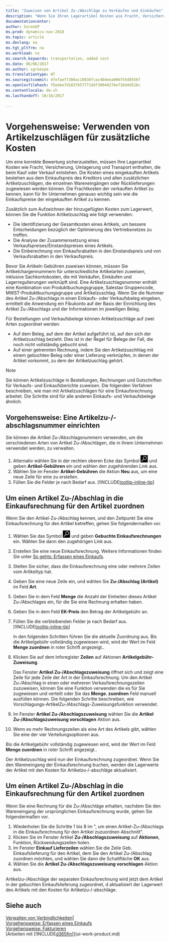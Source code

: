 ```yaml
---
title: "Zuweisen von Artikel Zu-/Abschläge zu Verkäufen und Einkäufen"
description: "Wenn Sie Ihren Lagerartikel Kosten wie Fracht, Versicherung, Umlagerung und Transport hinzufügen möchten, die beim Kauf oder Verkauf entstehen, können Sie die Artikelgebührenfunktion verwenden."
documentationcenter: 
author: SorenGP
ms.prod: dynamics-nav-2018
ms.topic: article
ms.devlang: na
ms.tgt_pltfrm: na
ms.workload: na
ms.search.keywords: transportation, added cost
ms.date: 06/06/2017
ms.author: sgroespe
ms.translationtype: HT
ms.sourcegitcommit: 4fefaef7380ac10836fcac404eea006f55d8556f
ms.openlocfilehash: f5eebe7d1837657771d4f3004627be716d4d51bc
ms.contentlocale: de-ch
ms.lasthandoff: 10/16/2017

---
```

# <a name="how-to-use-item-charges-to-account-for-additional-trade-costs"></a>Vorgehensweise: Verwenden von Artikelzuschlägen für zusätzliche Kosten
Um eine korrekte Bewertung sicherzustellen, müssen Ihre Lagerartikel Kosten wie Fracht, Versicherung, Umlagerung und Transport enthalten, die beim Kauf oder Verkauf entstehen. Die Kosten eines eingekauften Artikels bestehen aus dem Einkaufspreis des Kreditors und allen zusätzlichen Artikelzuschlägen, die einzelnen Wareneingängen oder Rücklieferungen zugewiesen werden können. Die Frachtkosten der verkauften Artikel zu kennen, kann für Ihr Unternehmen genauso wichtig sein wie die Einkaufspreise der eingekauften Artikel zu kennen.

Zusätzlich zum Aufzeichnen der hinzugefügten Kosten zum Lagerwert, können Sie die Funktion Artikelzuschlag wie folgt verwenden:

- Die Identifizierung der Gesamtkosten eines Artikels, um bessere Entscheidungen bezüglich der Optimierung des Vertriebsnetzes zu treffen.
- Die Analyse der Zusammensetzung eines Verkaufspreises/Einstandspreises eines Artikels.
- Die Einberechnung von Einkaufsrabatten in den Einstandspreis und von Verkaufsrabatten in den Verkaufspreis.

Bevor Sie Artikeln Gebühren zuweisen können, müssen Sie Artikelchargennummern für unterschiedliche Artikelarten zuweisen, inklusive Sachkontokosten, die mit Verkäufen, Einkäufen und Lagerregulierungen verknüpft sind. Eine Artikelzuschlagsnummer enthält eine Kombination von Produktbuchungsgruppe, Salestax Gruppencode, MWST-Produktbuchungsgruppe und Artikelzuschlag. Wenn Sie die Nummer des Artikel Zu-/Abschlags in einen Einkaufs- oder Verkaufsbeleg eingeben, ermittelt die Anwendung ein Fibukonto auf der Basis der Einrichtung des Artikel Zu-/Abschlags und der Informationen im jeweiligen Beleg.

Für Bestellungen und Verkaufsbelege können Artikelzuschläge auf zwei Arten zugeordnet werden:
- Auf dem Beleg, auf dem der Artikel aufgeführt ist, auf den sich der Artikelzuschlag bezieht. Dies ist in der Regel für Belege der Fall, die noch nicht vollständig gebucht sind.
- Auf einer getrennten Rechnung, indem Sie den Artikelzuschhlag mit einem gebuchten Beleg oder einer Lieferung verknüpfen, in denen der Artikel vorkommt, zu dem der Artikelzuschlag gehört.

> [!NOTE]  
>   Sie können Artikelzuschläge in Bestellungen, Rechnungen und Gutschriften für Verkaufs- und Einkaufsberichte zuweisen. Die folgenden Verfahren beschreiben, wie man mit Artikelzuschlägen für eine Einkaufsrechnung arbeitet. Die Schritte sind für alle anderen Einkaufs- und Verkaufsbelege ähnlich.

## <a name="to-set-up-item-charge-numbers"></a>Vorgehensweise: Eine Artikelzu-/-abschlagsnummer einrichten
Sie können die Artikel Zu-/Abschlagsnummern verwenden, um die verschiedenen Arten von Artikel Zu-/Abschlägen, die in Ihrem Unternehmen verwendet werden, zu verwalten.

1. Alternativ wählen Sie in der rechten oberen Ecke das Symbol ![Nach Seite oder Bericht suchen](media/ui-search/search_small.png "Nach Seite oder Bericht suchen") und geben **Artikel-Gebühren** ein und wählen den zugehörenden Link aus.
2. Wählen Sie im Fenster **Artikel-Gebühren** die Aktion **Neu** aus, um eine neue Zeile für eine zu erstellen.
3. Füllen Sie die Felder je nach Bedarf aus. [!INCLUDE[tooltip-inline-tip](includes/tooltip-inline-tip_md.md)]

## <a name="to-assign-an-item-charge-directly-to-the-purchase-invoice-for-the-item"></a>Um einen Artikel Zu-/Abschlag in die Einkaufsrechnung für den Artikel zuordnen
Wenn Sie den Artikel-Zu-/Abschlag kennen, und den Zeitpunkt Sie eine Einkaufsrechnung für den Artikel betreffen, gehen Sie folgendermaßen vor.

1. Wählen Sie das Symbol ![Nach Seite oder Bericht suchen](media/ui-search/search_small.png "Nach Seite oder Bericht suchen") und geben **Gebuchte Einkaufsrechnungen** ein. Wählen Sie dann den zugehörigen Link aus.
2. Erstellen Sie eine neue Einkaufsrechnung. Weitere Informationen finden Sie unter [So gehts: Erfassen eines Einkaufs](purchasing-how-record-purchases.md).
3. Stellen Sie sicher, dass die Einkaufsrechnung eine oder mehrere Zeilen vom Artikeltyp hat.
4. Geben Sie eine neue Zeile ein, und wählen Sie **Zu-/Abschlag (Artikel)** im Feld **Art**.
5. Geben Sie in dem Feld **Menge** die Anzahl der Einheiten dieses Artikel Zu-/Abschlages ein, für die Sie eine Rechnung erhalten haben.
6. Geben Sie in dem Feld **EK-Preis** den Betrag der Artikelgebühr an.
7. Füllen Sie die verbleibenden Felder je nach Bedarf aus. [!INCLUDE[tooltip-inline-tip](includes/tooltip-inline-tip_md.md)]

    In den folgenden Schritten führen Sie die aktuelle Zuordnung aus. Bis die Artikelgebühr vollständig zugewiesen wird, wird der Wert im Feld **Menge zuordnen** in roter Schrift angezeigt..
8. Klicken Sie auf dem Inforegister **Zeilen** auf  Aktionen **Artikelgebühr-Zuweisung**.

    Das Fenster **Artikel Zu-/Abschlagszuweisung** öffnet sich und zeigt eine Zeile für jede Zeile der Art in der Einkaufsrechnung. Um den Artikel Zu-/Abschlag in einen oder mehreren Verkaufsrechnungszeilen zuzuweisen, können Sie eine Funktion verwenden die es für Sie zugewiesen und verteilt oder Sie das **Menge. zuordnen** Feld manuell ausfüllen können. Die folgenden Schritte beschreiben, wie Vorschlagungs-ArtikelZu-/Abschlags-Zuweisungsfunktion verwendet.

9. Im Fenster **Artikel Zu-/Abschlagszuweisung** wählen Sie die **Artikel Zu-/Abschlagszuweisung vorschlagen** Aktion aus.
10. Wenn es mehr Rechnungszeilen als eine Art des Artikels gibt, wählen Sie eine der vier Verteilungsoptionen aus.  

Bis die Artikelgebühr vollständig zugewiesen wird, wird der Wert im Feld **Menge zuordnen** in roter Schrift angezeigt..

Der Artikelzuschlag wird nun der Einkaufsrechnung zugeordnet. Wenn Sie den Wareneingang der Einkaufsrechnung buchen, werden die Lagerwerte der Artikel mit den Kosten für Artikelzu-/-abschläge aktualisiert.  

## <a name="to-assign-an-item-charge-from-a-separate-invoice-to-the-purchase-invoice-for-the-item"></a>Um einen Artikel Zu-/Abschlag in die Einkaufsrechnung für den Artikel zuordnen
Wenn Sie eine Rechnung für die Zu-/Abschläge erhalten, nachdem Sie den Wareneingang der ursprünglichen Einkaufsrechnung wurde, gehen Sie folgendermaßen vor.
1. Wiederholen Sie die Schritte 1 bis 8 im ", um einen Artikel-Zu-/Abschlags in die Einkaufsrechnung für den Artikel zuzuordnen Abschnitt".
2. Klicken Sie im Fenster  Artikel **Zu-/Abschlagszuweisung** auf  **Aktionen**,  Funktion,  Rücksendungszeilen holen.
3. Im Fenster **Einkauf Lieferzeilen** wählen Sie die Zeile Geb. Einkaufslieferung für den Artikel, dem Sie den Artikel Zu-/Abschlag zuordnen möchten, und wählen Sie dann die Schaltfläche **OK** aus.
4. Wählen Sie die **Artikel Zu-/Abschlagszuweisung vorschlagen** Aktion aus.

Artikelzu-/Abschläge der separaten Einkaufsrechnung wird jetzt dem Artikel in der gebuchten Einkaufslieferung zugeordnet, d aktualisiert der Lagerwert des Artikels mit den Kosten für Artikelzu-/-abschläge.

## <a name="see-also"></a>Siehe auch
[Verwalten von Verbindlichkeiten|](payables-manage-payables.md)  
[Vorgehensweise: Erfassen eines Einkaufs](purchasing-how-record-purchases.md)  
[Vorgehensweise: Fakturieren](sales-how-invoice-sales.md)  
[Arbeiten mit [!INCLUDE[d365fin](includes/d365fin_md.md)]](ui-work-product.md)  


